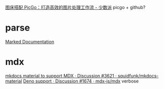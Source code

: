 [图床搭配 PicGo：打造高效的图片处理工作流 - 少数派](https://sspai.com/post/65716)
	picgo + github?
# parse
[Marked Documentation](https://marked.js.org/)
# mdx
[mkdocs material to support MDX · Discussion #3621 · squidfunk/mkdocs-material](https://github.com/squidfunk/mkdocs-material/discussions/3621)
[Deno support · Discussion #1674 · mdx-js/mdx](https://github.com/mdx-js/mdx/discussions/1674)
	verbose
